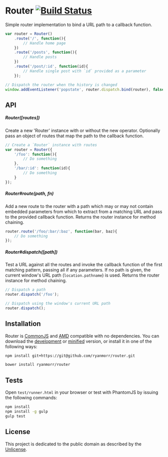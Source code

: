 # Router [![Build Status](https://travis-ci.org/ryanmorr/router.svg)](https://travis-ci.org/ryanmorr/router)

Simple router implementation to bind a URL path to a callback function.

```javascript
var router = Router()
    .route('/', function(){
        // Handle home page 
    })
    .route('/posts', function(){
        // Handle posts
    })
    .route('/post/:id', function(id){
        // Handle single post with `id` provided as a parameter
    });

// Dispatch the router when the history is changed
window.addEventListener('popstate', router.dispatch.bind(router), false);
```

## API

##### Router([routes])

Create a new 'Router' instance with or without the new operator. Optionally pass an object of routes that map the path to the callback function.

```javascript
// Create a `Router` instance with routes
var router = Router({
    '/foo': function(){
        // Do something 
    },
    '/bar/:id': function(id){
        // Do something 
    }
});
```

##### Router#route(path, fn)

Add a new route to the router with a path which may or may not contain embedded parameters from which to extract from a matching URL and pass to the provided callback function. Returns the router instance for method chaining.

```javascript
router.route('/foo/:bar/:baz', function(bar, baz){
    // Do something 
});
```

##### Router#dispatch([path])

Test a URL against all the routes and invoke the callback function of the first matching pattern, passing all if any parameters. If no path is given, the current window's URL path (`location.pathname`) is used. Returns the router instance for method chaining.

```javascript
// Dispatch a path
router.dispatch('/foo');

// Dispatch using the window's current URL path
router.dispatch();
```

## Installation

Router is [CommonJS](http://www.commonjs.org/) and [AMD](https://github.com/amdjs/amdjs-api/wiki/AMD) compatible with no dependencies. You can download the [development](http://github.com/ryanmorr/router/raw/master/dist/router.js) or [minified](http://github.com/ryanmorr/router/raw/master/dist/router.min.js) version, or install it in one of the following ways:

``` sh
npm install git+https://git@github.com/ryanmorr/router.git

bower install ryanmorr/router
```

## Tests

Open `test/runner.html` in your browser or test with PhantomJS by issuing the following commands:

``` sh
npm install
npm install -g gulp
gulp test
```

## License

This project is dedicated to the public domain as described by the [Unlicense](http://unlicense.org/).